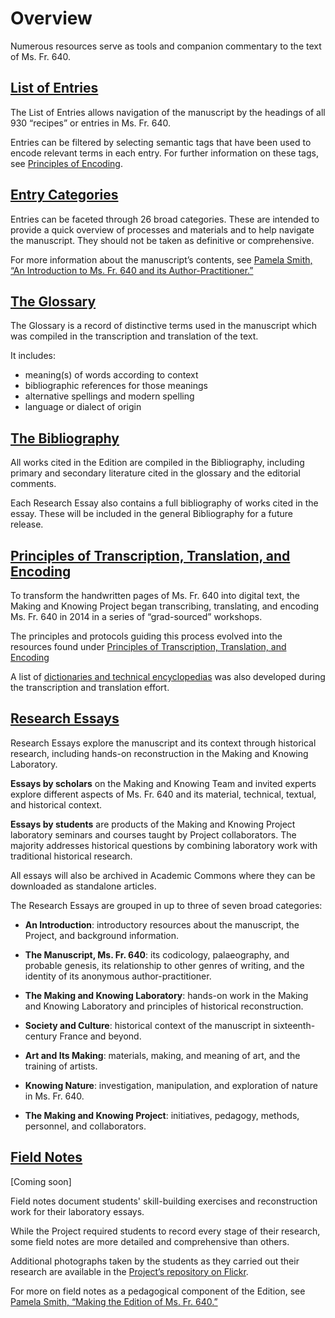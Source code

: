 # Overview

Numerous resources serve as tools and companion commentary to the text
of Ms. Fr. 640.

## [List of Entries](/#entries)

The List of Entries allows navigation of the manuscript by the headings
of all 930 “recipes” or entries in Ms. Fr. 640.

Entries can be filtered by selecting semantic tags that have been used to encode relevant terms in each entry. For further information on these tags, see [Principles of
Encoding](/#content/research+resources/principles-encoding).

## [Entry Categories](/#content/research+resources/categories)

Entries can be faceted through 26 broad categories. These are intended to provide a quick overview of processes and materials and to help navigate
the manuscript. They should not be taken as definitive or comprehensive.

For more information about the manuscript’s contents, see
[Pamela Smith, “An Introduction to Ms. Fr. 640 and its
Author-Practitioner.”](/#essays/ann_300_ie_19)

## [The Glossary](/#/folios/1r/f/1r/glossary)

The Glossary is a record of distinctive terms used in the manuscript
which was compiled in the transcription and translation of the text.

It includes:

  - meaning(s) of words according to context
  - bibliographic references for those meanings
  - alternative spellings and modern spelling
  - language or dialect of origin

## [The Bibliography](/#/content/research+resources/bibliography)

All works cited in the Edition are compiled in the Bibliography, including primary and secondary literature cited
in the glossary and the editorial comments.

Each Research Essay also contains a full bibliography of works cited in
the essay. These will be included in the general Bibliography for a future release.


## [Principles of Transcription, Translation, and Encoding](/#/content/research+resources/principles)

To transform the handwritten pages of Ms. Fr. 640 into digital text, the Making and
Knowing Project began transcribing, translating, and encoding Ms. Fr.
640 in 2014 in a series of “grad-sourced” workshops.

The principles and protocols guiding this process evolved into
the resources found under [Principles of Transcription,
Translation, and Encoding](/#content/research+resources/principles)

A list of [dictionaries and technical encyclopedias](#content/research+resources/dictionaries) was also developed during the
transcription and translation effort.

## [Research Essays](/#/essays)

Research Essays explore the manuscript and its context through historical research, including hands-on reconstruction
in the Making and Knowing Laboratory.

**Essays by scholars** on the Making and Knowing Team and invited
experts explore different aspects of Ms. Fr. 640 and its material, technical,
textual, and historical context.

**Essays by students** are products of the Making and Knowing Project laboratory seminars
and courses taught by Project collaborators. The majority addresses historical questions by
combining laboratory work with traditional historical research.

All essays will also be archived in Academic Commons where they can be
downloaded as standalone articles.

The Research Essays are grouped in up to three of seven broad categories:

  - **An Introduction**: introductory resources about the manuscript, the Project, and background information.

  - **The Manuscript, Ms. Fr. 640**: its codicology, palaeography, and probable genesis, its relationship to other genres of writing, and the identity of its anonymous author-practitioner.

  - **The Making and Knowing Laboratory**: hands-on work in the Making and Knowing Laboratory and principles of historical reconstruction.
 
  - **Society and Culture**: historical context of the manuscript in sixteenth-century France and beyond.

  - **Art and Its Making**: materials, making, and meaning of art, and the training of artists.

  - **Knowing Nature**: investigation, manipulation, and exploration of nature in Ms. Fr. 640.

  - **The Making and Knowing Project**: initiatives, pedagogy, methods, personnel, and collaborators.

## [Field Notes]()

\[Coming soon\]

Field notes document students'
skill-building exercises and reconstruction work for their laboratory essays.

While the Project required students to record every stage of
their research, some field notes are more detailed and
comprehensive than others.

Additional photographs taken by the students as they carried out their
research are available in the [Project’s repository on Flickr](https://www.flickr.com/photos/128418753@N06/albums).

For more on field notes as a pedagogical
component of the Edition, see [Pamela Smith, “Making the Edition of Ms.
Fr. 640.”](/#essayx/ann_329_ie_19)



